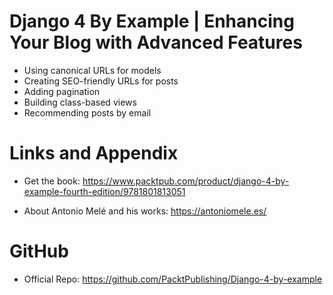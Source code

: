 # Django 4 By Example | Enhancing Your Blog with Advanced Features

* Using canonical URLs for models
* Creating SEO-friendly URLs for posts
* Adding pagination
* Building class-based views
* Recommending posts by email


Links and Appendix
========================================================

- Get the book: https://www.packtpub.com/product/django-4-by-example-fourth-edition/9781801813051

- About Antonio Melé and his works: https://antoniomele.es/

GitHub
========================================================

- Official Repo: https://github.com/PacktPublishing/Django-4-by-example
